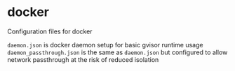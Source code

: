 # docker

Configuration files for docker

`daemon.json` is docker daemon setup for basic gvisor runtime usage
`daemon_passthrough.json` is the same as `daemon.json` but configured to allow network passthrough at the risk of reduced isolation
